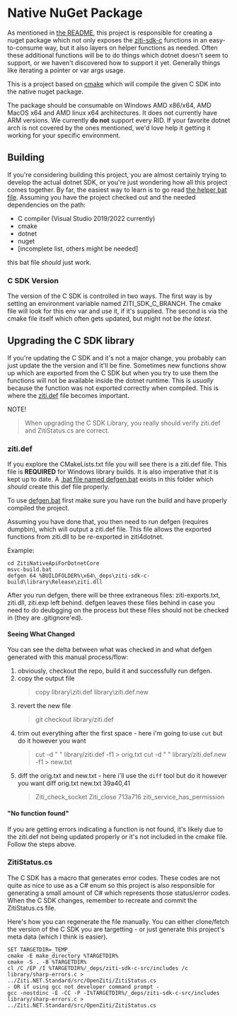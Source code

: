 # Native NuGet Package

As mentioned in [the README](../README.md), this project is responsible for creating a nuget package which
not only exposes the [ziti-sdk-c](https://github.com/openziti/ziti-sdk-c) functions in an easy-to-consume
way, but it also layers on helper functions as needed. Often these additional functions will be to do things
which dotnet doesn't seem to support, or we haven't discovered how to support it yet. Generally things like 
iterating a pointer or var args usage.

This is a project based on [cmake](https://cmake.org/) which will compile the given C SDK into the native 
nuget package.

The package should be consumable on Windows AMD x86/x64, AMD MacOS x64 and AMD linux x64 architectures. It
does not currently have ARM versions. We currently **do not** support every RID. If your favorite dotnet 
arch is not covered by the ones mentioned, we'd love help it getting it working for your specific environment.

## Building
If you're considering building this project, you are almost certainly trying to develop the actual dotnet SDK,
or you're just wondering how all this project comes together. By far, the easiest way to learn is to go read
[the helper bat file](../build-native.bat). Assuming you have the project checked out and the needed dependencies 
on the path:
* C compiler (Visual Studio 2019/2022 currently)
* cmake
* dotnet
* nuget
* [incomplete list, others might be needed]
 
this bat file _should_ just work.

### C SDK Version
The version of the C SDK is controlled in two ways. The first way is by setting an environment variable 
named ZITI_SDK_C_BRANCH. The cmake file will look for this env var and use it, if it's supplied. The second
is via the cmake file itself which often gets updated, but might not be _the latest_. 

## Upgrading the C SDK library

If you're updating the C SDK and it's not a major change, you probably can just update the the version and it'll
be fine. Sometimes new functions show up which are exported from the C SDK but when you try to use them the functions
will not be available inside the dotnet runtime. This is _usually_ because the function was not exported
correctly when compiled. This is where the [ziti.def](./library/ziti.def) file becomes important.

NOTE!
> When upgrading the C SDK Library, you really should verify ziti.def and ZitiStatus.cs are correct.

### ziti.def
If you explore the CMakeLists.txt file you will see there is a ziti.def file. This file is **REQUIRED** for 
Windows library builds. It is also imperative that it is kept up to date. A 
[.bat file named defgen.bat](./defgen.bat) exists in this folder which _should_ create this def file properly.

To use [defgen.bat](./defgen.bat) first make sure you have run the build and have properly compiled the project.

Assuming you have done that, you then need to run defgen (requires dumpbin), which will output a ziti.def file.
This file allows the exported functions from ziti.dll to be re-exported in ziti4dotnet.

Example:
```
cd ZitiNativeApiForDotnetCore
msvc-build.bat
defgen 64 %BUILDFOLDER%\x64\_deps\ziti-sdk-c-build\library\Release\ziti.dll
```

After you run defgen, there will be three extraneous files: ziti-exports.txt, ziti.dll, ziti.exp left behind.
defgen leaves these files behind in case you need to do deubgging on the process but these files should not
be checked in (they are .gitignore'ed).

#### Seeing What Changed
You can see the delta between what was checked in and what defgen generated with this manual process/flow:

1. obviously, checkout the repo, build it and successfully run defgen.
1. copy the output file
   > copy library\ziti.def library\ziti.def.new
1. revert the new file
   > git checkout library/ziti.def
1. trim out everything after the first space - here i'm going to use `cut` but do it however you want
   > cut -d " " library/ziti.def -f1 > orig.txt
   > cut -d " " library/ziti.def.new -f1 > new.txt
1. diff the orig.txt and new.txt - here i'll use the `diff` tool but do it however you want
    diff orig.txt new.txt
    39a40,41
    > Ziti_check_socket
    > Ziti_close
    713a716
    > ziti_service_has_permission

#### "No function found"

If you are getting errors indicating a function is not found, it's likely due to the ziti.def not being updated properly or
it's not included in the cmake file. Follow the steps above.

### ZitiStatus.cs
The C SDK has a macro that generates error codes. These codes are not quite as nice to use as a C# enum so this 
project is also responsible for generating a small amount of C# which represents those status/error codes. When
the C SDK changes, remember to recreate and commit the ZitiStatus.cs file.

Here's how you can regenerate the file manually. You can either clone/fetch the version of the C SDK you are 
targetting - or just generate this project's meta data (which I think is easier).
```text
SET TARGETDIR=_TEMP_
cmake -E make_directory %TARGETDIR%
cmake -S . -B %TARGETDIR% 
cl /C /EP /I %TARGETDIR%/_deps/ziti-sdk-c-src/includes /c library/sharp-errors.c > ../Ziti.NET.Standard/src/OpenZiti/ZitiStatus.cs
- OR if using gcc not developer command prompt -
gcc -nostdinc -E -CC -P -I%TARGETDIR%/_deps/ziti-sdk-c-src/includes library/sharp-errors.c > ../Ziti.NET.Standard/src/OpenZiti/ZitiStatus.cs
```
